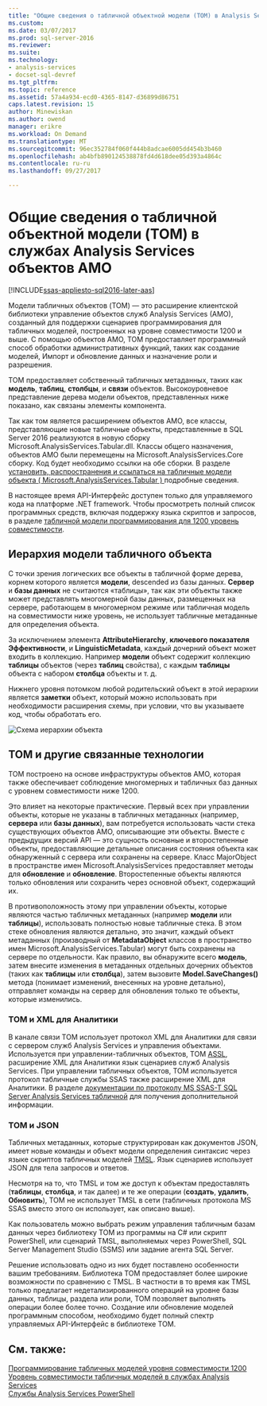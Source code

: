 ```yaml
---
title: "Общие сведения о табличной объектной модели (TOM) в Analysis Services AMO | Документы Microsoft"
ms.custom: 
ms.date: 03/07/2017
ms.prod: sql-server-2016
ms.reviewer: 
ms.suite: 
ms.technology:
- analysis-services
- docset-sql-devref
ms.tgt_pltfrm: 
ms.topic: reference
ms.assetid: 57a4a934-ecd0-4365-8147-d36899d86751
caps.latest.revision: 15
author: Minewiskan
ms.author: owend
manager: erikre
ms.workload: On Demand
ms.translationtype: MT
ms.sourcegitcommit: 96ec352784f060f444b8adcae6005dd454b3b460
ms.openlocfilehash: ab4bfb890124538878fd4d618dee05d393a4864c
ms.contentlocale: ru-ru
ms.lasthandoff: 09/27/2017

---
```

# <a name="introduction-to-the-tabular-object-model-tom-in-analysis-services-amo"></a>Общие сведения о табличной объектной модели (TOM) в службах Analysis Services объектов AMO

[!INCLUDE[ssas-appliesto-sql2016-later-aas](../../includes/ssas-appliesto-sql2016-later-aas.md)]

  Модели табличных объектов (TOM) — это расширение клиентской библиотеки управление объектов служб Analysis Services (AMO), созданный для поддержки сценариев программирования для табличных моделей, построенных на уровне совместимости 1200 и выше. С помощью объектов AMO, TOM предоставляет программный способ обработки административных функций, таких как создание моделей, Импорт и обновление данных и назначение роли и разрешения.  
  
TOM предоставляет собственный табличных метаданных, таких как **модель**, **таблиц**, **столбцы**, и **связи** объектов.  Высокоуровневое представление дерева модели объектов, представленных ниже показано, как связаны элементы компонента.  
  
 Так как том является расширением объектов AMO, все классы, представляющие новые табличные объекты, представленные в SQL Server 2016 реализуются в новую сборку Microsoft.AnalysisServices.Tabular.dll. Классы общего назначения, объектов AMO были перемещены на Microsoft.AnalysisServices.Core сборку. Код будет необходимо ссылки на обе сборки.
В разделе [установить, распространения и ссылаться на табличные модели объекта &#40; Microsoft.AnalysisServices.Tabular &#41; ](../../analysis-services/tabular-model-programming-compatibility-level-1200/install-distribute-and-reference-the-tabular-object-model.md) подробные сведения.  
  
 В настоящее время API-Интерфейс доступен только для управляемого кода на платформе .NET framework. Чтобы просмотреть полный список программных средств, включая поддержку языка скриптов и запросов, в разделе [табличной модели программирования для 1200 уровень совместимости](../../analysis-services/tabular-model-programming-compatibility-level-1200/tabular-model-programming-for-compatibility-level-1200.md).  
  
## <a name="tabular-object-model-hierarchy"></a>Иерархия модели табличного объекта  
 С точки зрения логических все объекты в табличной форме дерева, корнем которого является **модели**, descended из базы данных. **Сервер** и **базы данных** не считаются «таблицы», так как эти объекты также может представлять многомерной базы данных, размещенных на сервере, работающем в многомерном режиме или табличная модель на совместимости ниже уровень, не использует табличные метаданные для определения объекта. 
  
 За исключением элемента **AttributeHierarchy**, **ключевого показателя Эффективности**, и **LinguisticMetadata**, каждый дочерний объект может входить в коллекцию. Например **модели** объект содержит коллекцию **таблицы** объектов (через **таблиц** свойства), с каждым **таблицы** объекта с набором **столбца** объекты и т. д.  
  
 Нижнего уровня потомком любой родительский объект в этой иерархии является **заметки** объект, который можно использовать при необходимости расширения схемы, при условии, что вы указываете код, чтобы обработать его.  
  
 ![Схема иерархии объекта](../../analysis-services/tabular-model-programming-compatibility-level-1200/media/ssastomobjectmodeldiagram.png "диаграмма иерархии объектов")  
  
## <a name="tom-and-other-related-technologies"></a>ТОМ и другие связанные технологии

TOM построено на основе инфраструктуры объектов AMO, которая также обеспечивает соблюдение многомерных и табличных баз данных с уровнем совместимости ниже 1200.

Это влияет на некоторые практические.
Первый всех при управлении объекты, которые не указаны в табличных метаданных (например, **сервера** или **базы данных**), вам потребуется использовать части стека существующих объектов AMO, описывающие эти объекты. Вместе с предыдущих версий API — это сущность основные и второстепенные объекты, предоставляющие детальные описания состояния объекта как обнаруженный с сервера или сохранены на сервере. Класс MajorObject в пространстве имен Microsoft.AnalysisServices предоставляет методы для **обновление** и **обновление**. Второстепенные объекты являются только обновления или сохранить через основной объект, содержащий их.

В противоположность этому при управлении объекты, которые являются частью табличных метаданных (например **модели** или **таблицы**), использовать полностью новые табличные стека. В этом стеке обновления являются детально, это значит, каждый объект метаданных (производный от **MetadataObject** классов в пространство имен Microsoft.AnalysisServices.Tabular) могут быть сохранены на сервере по отдельности. Как правило, вы обнаружите всего **модель**, затем внесите изменения в метаданных отдельных дочерних объектов (таких как **таблицы** или **столбца**), затем вызовите  **Model.SaveChanges()** метода (понимает изменений, внесенных на уровне детально), отправляет команды на сервер для обновления только те объекты, которые изменились.

### <a name="tom-and-xmla"></a>ТОМ и XML для Аналитики

В канале связи TOM использует протокол XML для Аналитики для связи с сервером служб Analysis Services и управления объектами. Используется при управлении-табличных объектов, TOM [ASSL](../scripting/analysis-services-scripting-language-assl-for-xmla.md), расширение XML для Аналитики язык сценариев служб Analysis Services. При управлении табличных объектов, TOM используется протокол табличные службы SSAS также расширение XML для Аналитики. В разделе [документации по протоколу MS SSAS-T SQL Server Analysis Services табличной](https://msdn.microsoft.com/library/mt719260.aspx) для получения дополнительной информации.

### <a name="tom-and-json"></a>TOM и JSON

Табличных метаданных, которые структурирован как документов JSON, имеет новые команды и объект модели определения синтаксис через языке скриптов табличных моделей [TMSL](../tabular-model-scripting-language-tmsl-reference.md). Язык сценариев использует JSON для тела запросов и ответов.

Несмотря на то, что TMSL и том же доступ к объектам предоставлять (**таблицы**, **столбца**, и так далее) и те же операции (**создать**, **удалить**,  **Обновить**), TOM не использует TMSL в сети (табличных протокола MS SSAS вместо этого он использует, как описано выше).

Как пользователь можно выбрать режим управления табличным базам данных через библиотеку TOM из программы на C# или скрипт PowerShell, или сценарий TMSL, выполняемых через PowerShell, SQL Server Management Studio (SSMS) или задание агента SQL Server.

Решение использовать одно из них будет поставлено особенности вашим требованиям. Библиотека TOM предоставляет более широкие возможности по сравнению с TMSL. В частности в то время как TMSL только предлагает недетализированного операций на уровне базы данных, таблицы, раздела или роли, TOM позволяет выполнять операции более более точно. Создание или обновление моделей программным способом, необходимо будет полный спектр управляемых API-Интерфейс в библиотеке TOM.
  
## <a name="see-also"></a>См. также:  
 [Программирование табличных моделей уровня совместимости 1200](../../analysis-services/tabular-model-programming-compatibility-level-1200/tabular-model-programming-for-compatibility-level-1200.md)   
 [Уровень совместимости табличных моделей в службах Analysis Services](../../analysis-services/tabular-models/compatibility-level-for-tabular-models-in-analysis-services.md)  
[Службы Analysis Services PowerShell](../../analysis-services/powershell/analysis-services-powershell-reference.md)
  

